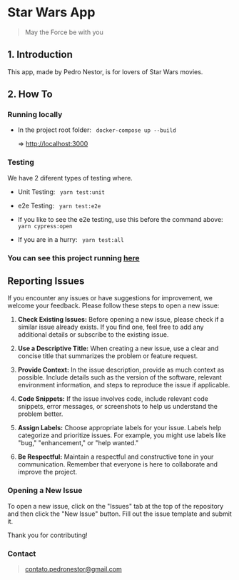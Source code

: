 # Star Wars App

> May the Force be with you

## 1. Introduction

This app, made by Pedro Nestor, is for lovers of Star Wars movies.

## 2. How To

### Running locally

-   In the project root folder:
    ` docker-compose up --build`

    => [http://localhost:3000](http://localhost:3000)

### Testing

We have 2 diferent types of testing where.

-   Unit Testing:
    ` yarn test:unit`

-   e2e Testing:
    ` yarn test:e2e`

-   If you like to see the e2e testing, use this before the command above:
    ` yarn cypress:open`

-   If you are in a hurry:
    ` yarn test:all`

### You can see this project running [here](https://star-wars-app-front.vercel.app/)

## Reporting Issues

If you encounter any issues or have suggestions for improvement, we welcome your feedback. Please follow these steps to open a new issue:

1. **Check Existing Issues:**
   Before opening a new issue, please check if a similar issue already exists. If you find one, feel free to add any additional details or subscribe to the existing issue.

2. **Use a Descriptive Title:**
   When creating a new issue, use a clear and concise title that summarizes the problem or feature request.

3. **Provide Context:**
   In the issue description, provide as much context as possible. Include details such as the version of the software, relevant environment information, and steps to reproduce the issue if applicable.

4. **Code Snippets:**
   If the issue involves code, include relevant code snippets, error messages, or screenshots to help us understand the problem better.

5. **Assign Labels:**
   Choose appropriate labels for your issue. Labels help categorize and prioritize issues. For example, you might use labels like "bug," "enhancement," or "help wanted."

6. **Be Respectful:**
   Maintain a respectful and constructive tone in your communication. Remember that everyone is here to collaborate and improve the project.

### Opening a New Issue

To open a new issue, click on the "Issues" tab at the top of the repository and then click the "New Issue" button. Fill out the issue template and submit it.

Thank you for contributing!

### Contact

> contato.pedronestor@gmail.com
